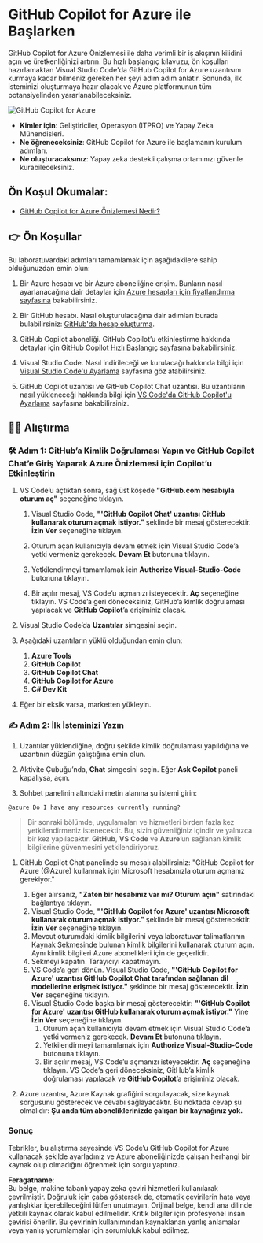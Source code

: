 # GitHub Copilot for Azure ile Başlarken

GitHub Copilot for Azure Önizlemesi ile daha verimli bir iş akışının kilidini açın ve üretkenliğinizi artırın. Bu hızlı başlangıç kılavuzu, ön koşulları hazırlamaktan Visual Studio Code'da GitHub Copilot for Azure uzantısını kurmaya kadar bilmeniz gereken her şeyi adım adım anlatır. Sonunda, ilk isteminizi oluşturmaya hazır olacak ve Azure platformunun tüm potansiyelinden yararlanabileceksiniz.

![GitHub Copilot for Azure](../../../06-Using-GitHub-Copilot-for-Azure-to-Deploy-to-Cloud/images/intro.gif "GitHub Copilot for Azure")

- **Kimler için**: Geliştiriciler, Operasyon (ITPRO) ve Yapay Zeka Mühendisleri.  
- **Ne öğreneceksiniz**: GitHub Copilot for Azure ile başlamanın kurulum adımları.  
- **Ne oluşturacaksınız**: Yapay zeka destekli çalışma ortamınızı güvenle kurabileceksiniz.

## Ön Koşul Okumalar:

- [GitHub Copilot for Azure Önizlemesi Nedir?](https://learn.microsoft.com/azure/developer/github-copilot-azure/introduction)

## 👉 Ön Koşullar

Bu laboratuvardaki adımları tamamlamak için aşağıdakilere sahip olduğunuzdan emin olun:

1. Bir Azure hesabı ve bir Azure aboneliğine erişim. Bunların nasıl ayarlanacağına dair detaylar için [Azure hesapları için fiyatlandırma sayfasına](https://azure.microsoft.com/pricing/purchase-options/azure-account) bakabilirsiniz.

1. Bir GitHub hesabı. Nasıl oluşturulacağına dair adımları burada bulabilirsiniz: [GitHub'da hesap oluşturma](https://docs.github.com/en/get-started/start-your-journey/creating-an-account-on-github).

1. GitHub Copilot aboneliği. GitHub Copilot’u etkinleştirme hakkında detaylar için [GitHub Copilot Hızlı Başlangıç](https://docs.github.com/en/copilot/quickstart) sayfasına bakabilirsiniz.

1. Visual Studio Code. Nasıl indirileceği ve kurulacağı hakkında bilgi için [Visual Studio Code'u Ayarlama](https://code.visualstudio.com/docs/setup/setup-overview) sayfasına göz atabilirsiniz.

1. GitHub Copilot uzantısı ve GitHub Copilot Chat uzantısı. Bu uzantıların nasıl yükleneceği hakkında bilgi için [VS Code'da GitHub Copilot'u Ayarlama](https://marketplace.visualstudio.com/items?itemName=GitHub.copilot) sayfasına bakabilirsiniz.

## 💪🏽 Alıştırma

### 🛠 Adım 1: GitHub’a Kimlik Doğrulaması Yapın ve GitHub Copilot Chat’e Giriş Yaparak Azure Önizlemesi için Copilot’u Etkinleştirin

1. VS Code’u açtıktan sonra, sağ üst köşede **"GitHub.com hesabıyla oturum aç"** seçeneğine tıklayın.

    1. Visual Studio Code, **"'GitHub Copilot Chat' uzantısı GitHub kullanarak oturum açmak istiyor."** şeklinde bir mesaj gösterecektir. **İzin Ver** seçeneğine tıklayın.

    1. Oturum açan kullanıcıyla devam etmek için Visual Studio Code’a yetki vermeniz gerekecek. **Devam Et** butonuna tıklayın.

    1. Yetkilendirmeyi tamamlamak için **Authorize Visual-Studio-Code** butonuna tıklayın.

    1. Bir açılır mesaj, VS Code’u açmanızı isteyecektir. **Aç** seçeneğine tıklayın. VS Code’a geri döneceksiniz, GitHub’a kimlik doğrulaması yapılacak ve **GitHub Copilot**’a erişiminiz olacak.

1. Visual Studio Code’da **Uzantılar** simgesini seçin.

1. Aşağıdaki uzantıların yüklü olduğundan emin olun:
    1. **Azure Tools**
    1. **GitHub Copilot**
    1. **GitHub Copilot Chat**
    1. **GitHub Copilot for Azure**
    1. **C# Dev Kit**

1. Eğer bir eksik varsa, marketten yükleyin.

### ✍️ Adım 2: İlk İsteminizi Yazın

1. Uzantılar yüklendiğine, doğru şekilde kimlik doğrulaması yapıldığına ve uzantının düzgün çalıştığına emin olun.

1. Aktivite Çubuğu’nda, **Chat** simgesini seçin. Eğer **Ask Copilot** paneli kapalıysa, açın.

1. Sohbet panelinin altındaki metin alanına şu istemi girin:

```prompt
@azure Do I have any resources currently running?
```

> Bir sonraki bölümde, uygulamaları ve hizmetleri birden fazla kez yetkilendirmeniz istenecektir. Bu, sizin güvenliğiniz içindir ve yalnızca bir kez yapılacaktır. **GitHub**, **VS Code** ve **Azure**’un sağlanan kimlik bilgilerine güvenmesini yetkilendiriyoruz.

1. GitHub Copilot Chat panelinde şu mesajı alabilirsiniz: "GitHub Copilot for Azure (@Azure) kullanmak için Microsoft hesabınızla oturum açmanız gerekiyor."

    1. Eğer alırsanız, **"Zaten bir hesabınız var mı? Oturum açın"** satırındaki bağlantıya tıklayın.
    1. Visual Studio Code, **"'GitHub Copilot for Azure' uzantısı Microsoft kullanarak oturum açmak istiyor."** şeklinde bir mesaj gösterecektir. **İzin Ver** seçeneğine tıklayın.
    1. Mevcut oturumdaki kimlik bilgilerini veya laboratuvar talimatlarının Kaynak Sekmesinde bulunan kimlik bilgilerini kullanarak oturum açın. Aynı kimlik bilgileri Azure abonelikleri için de geçerlidir.
    1. Sekmeyi kapatın. Tarayıcıyı kapatmayın.
    1. VS Code’a geri dönün. Visual Studio Code, **"'GitHub Copilot for Azure' uzantısı GitHub Copilot Chat tarafından sağlanan dil modellerine erişmek istiyor."** şeklinde bir mesaj gösterecektir. **İzin Ver** seçeneğine tıklayın.
    1. Visual Studio Code başka bir mesaj gösterecektir: **"'GitHub Copilot for Azure' uzantısı GitHub kullanarak oturum açmak istiyor."** Yine **İzin Ver** seçeneğine tıklayın.
        1. Oturum açan kullanıcıyla devam etmek için Visual Studio Code’a yetki vermeniz gerekecek. **Devam Et** butonuna tıklayın.
        1. Yetkilendirmeyi tamamlamak için **Authorize Visual-Studio-Code** butonuna tıklayın.
        1. Bir açılır mesaj, VS Code’u açmanızı isteyecektir. **Aç** seçeneğine tıklayın. VS Code’a geri döneceksiniz, GitHub’a kimlik doğrulaması yapılacak ve **GitHub Copilot**’a erişiminiz olacak.

1. Azure uzantısı, Azure Kaynak grafiğini sorgulayacak, size kaynak sorgusunu gösterecek ve cevabı sağlayacaktır. Bu noktada cevap şu olmalıdır: **Şu anda tüm aboneliklerinizde çalışan bir kaynağınız yok.**

### Sonuç

Tebrikler, bu alıştırma sayesinde VS Code’u GitHub Copilot for Azure kullanacak şekilde ayarladınız ve Azure aboneliğinizde çalışan herhangi bir kaynak olup olmadığını öğrenmek için sorgu yaptınız.

**Feragatname**:  
Bu belge, makine tabanlı yapay zeka çeviri hizmetleri kullanılarak çevrilmiştir. Doğruluk için çaba göstersek de, otomatik çevirilerin hata veya yanlışlıklar içerebileceğini lütfen unutmayın. Orijinal belge, kendi ana dilinde yetkili kaynak olarak kabul edilmelidir. Kritik bilgiler için profesyonel insan çevirisi önerilir. Bu çevirinin kullanımından kaynaklanan yanlış anlamalar veya yanlış yorumlamalar için sorumluluk kabul edilmez.